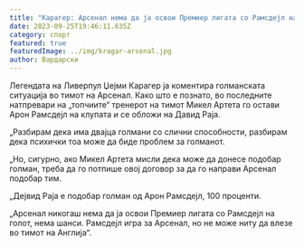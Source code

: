 ```yaml
---
title: "Карагер: Арсенал нема да ја освои Премиер лигата со Рамсдејл на голот"
date: 2023-09-25T19:46:11.635Z
category: спорт
featured: true
featuredImage: ../img/kragar-arsenal.jpg
author: Вардарски
---
```

Легендата на Ливерпул Џејми Карагер ја коментира голманската ситуација во тимот на Арсенал. Како што е познато, во последните натпревари на „топчиите“ тренерот на тимот Микел Артета го остави Арон Рамсдејл на клупата и се обложи на Давид Раја.

„Разбирам дека има двајца голмани со слични способности, разбирам дека психички тоа може да биде проблем за голманот.

„Но, сигурно, ако Микел Артета мисли дека може да донесе подобар голман, треба да го потпише овој договор за да го направи Арсенал подобар тим.

„Дејвид Раја е подобар голман од Арон Рамсдејл, 100 проценти.

„Арсенал никогаш нема да ја освои Премиер лигата со Рамсдејл на голот, нема шанси. Рамсдејл игра за Арсенал, но не може ниту да влезе во тимот на Англија“.